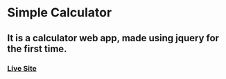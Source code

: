 # Simple Calculator 
## It is a calculator web app, made using jquery for the first time.
### [Live Site](https://abu-hojayfa.github.io/simple_clac-jq/)
